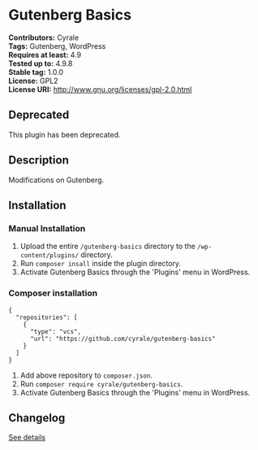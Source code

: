 # Gutenberg Basics #
**Contributors:**      Cyrale  
**Tags:**              Gutenberg, WordPress  
**Requires at least:** 4.9  
**Tested up to:**      4.9.8  
**Stable tag:**        1.0.0  
**License:**           GPL2  
**License URI:**       http://www.gnu.org/licenses/gpl-2.0.html  

## Deprecated ##

This plugin has been deprecated.

## Description ##

Modifications on Gutenberg.

## Installation ##

### Manual Installation ###

1. Upload the entire `/gutenberg-basics` directory to the `/wp-content/plugins/` directory.
2. Run `composer insall` inside the plugin directory.
3. Activate Gutenberg Basics through the 'Plugins' menu in WordPress.

### Composer installation

```
{
  "repositories": [
    {
      "type": "vcs",
      "url": "https://github.com/cyrale/gutenberg-basics"
    }
  ]
}
```

1. Add above repository to `composer.json`.
2. Run `composer require cyrale/gutenberg-basics`.
3. Activate Gutenberg Basics through the 'Plugins' menu in WordPress.

## Changelog ##

[See details](https://github.com/cyrale/gutenberg-basics/blob/master/CHANGELOG.md)
